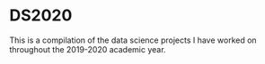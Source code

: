 # DS2020
This is a compilation of the data science projects I have worked on throughout the 2019-2020 academic year.  
